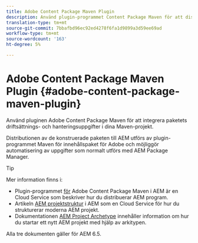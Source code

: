 ```yaml
---
title: Adobe Content Package Maven Plugin
description: Använd plugin-programmet Content Package Maven för att distribuera AEM
translation-type: tm+mt
source-git-commit: 7bbafbd96ec92ed4278f6fa1d9899a3d59ee69ad
workflow-type: tm+mt
source-wordcount: '163'
ht-degree: 5%

---
```



# Adobe Content Package Maven Plugin {#adobe-content-package-maven-plugin}

Använd pluginen Adobe Content Package Maven för att integrera paketets driftsättnings- och hanteringsuppgifter i dina Maven-projekt.

Distributionen av de konstruerade paketen till AEM utförs av plugin-programmet Maven för innehållspaket för Adobe och möjliggör automatisering av uppgifter som normalt utförs med AEM Package Manager.

>[!TIP]
>
>Mer information finns i:
>
>* Plugin-programmet [för](https://experienceleague.adobe.com/docs/experience-manager-cloud-service/implementing/developer-tools/maven-plugin.html?lang=en#developer-tools) Adobe Content Package Maven i AEM är en Cloud Service som beskriver hur du distribuerar AEM program.
>* Artikeln [AEM projektstruktur](https://docs.adobe.com/content/help/en/experience-manager-cloud-service/implementing/developing/aem-project-content-package-structure.html) i AEM som en Cloud Service för hur du strukturerar moderna AEM projekt.
>* Dokumentationen [AEM Project Archetype](https://docs.adobe.com/content/help/en/experience-manager-core-components/using/developing/archetype/overview.html) innehåller information om hur du startar ett nytt AEM projekt med hjälp av arkitypen.

>
>
Alla tre dokumenten gäller för AEM 6.5.
